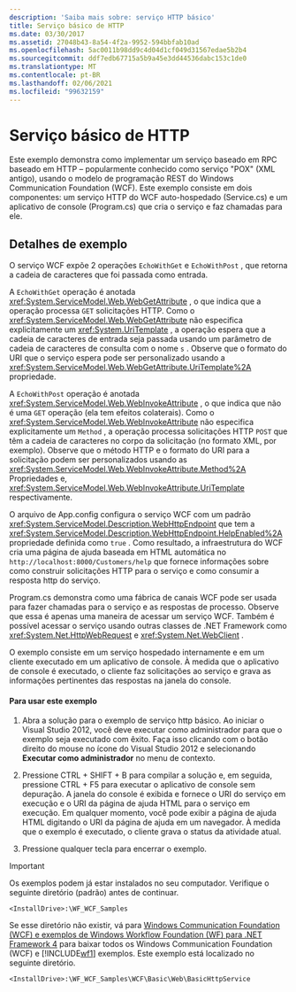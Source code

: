 ```yaml
---
description: 'Saiba mais sobre: serviço HTTP básico'
title: Serviço básico de HTTP
ms.date: 03/30/2017
ms.assetid: 27048b43-8a54-4f2a-9952-594bbfab10ad
ms.openlocfilehash: 5ac0011b98dd9c4d04d1cf049d31567edae5b2b4
ms.sourcegitcommit: ddf7edb67715a5b9a45e3dd44536dabc153c1de0
ms.translationtype: MT
ms.contentlocale: pt-BR
ms.lasthandoff: 02/06/2021
ms.locfileid: "99632159"
---
```

# <a name="basic-http-service"></a>Serviço básico de HTTP

Este exemplo demonstra como implementar um serviço baseado em RPC baseado em HTTP – popularmente conhecido como serviço "POX" (XML antigo), usando o modelo de programação REST do Windows Communication Foundation (WCF). Este exemplo consiste em dois componentes: um serviço HTTP do WCF auto-hospedado (Service.cs) e um aplicativo de console (Program.cs) que cria o serviço e faz chamadas para ele.

## <a name="sample-details"></a>Detalhes de exemplo

O serviço WCF expõe 2 operações `EchoWithGet` e `EchoWithPost` , que retorna a cadeia de caracteres que foi passada como entrada.

A `EchoWithGet` operação é anotada <xref:System.ServiceModel.Web.WebGetAttribute> , o que indica que a operação processa `GET` solicitações HTTP. Como o <xref:System.ServiceModel.Web.WebGetAttribute> não especifica explicitamente um <xref:System.UriTemplate> , a operação espera que a cadeia de caracteres de entrada seja passada usando um parâmetro de cadeia de caracteres de consulta com o nome `s` . Observe que o formato do URI que o serviço espera pode ser personalizado usando a <xref:System.ServiceModel.Web.WebGetAttribute.UriTemplate%2A> propriedade.

A `EchoWithPost` operação é anotada <xref:System.ServiceModel.Web.WebInvokeAttribute> , o que indica que não é uma `GET` operação (ela tem efeitos colaterais). Como o <xref:System.ServiceModel.Web.WebInvokeAttribute> não especifica explicitamente um `Method` , a operação processa solicitações HTTP `POST` que têm a cadeia de caracteres no corpo da solicitação (no formato XML, por exemplo). Observe que o método HTTP e o formato do URI para a solicitação podem ser personalizados usando as <xref:System.ServiceModel.Web.WebInvokeAttribute.Method%2A> Propriedades e, <xref:System.ServiceModel.Web.WebInvokeAttribute.UriTemplate> respectivamente.

O arquivo de App.config configura o serviço WCF com um padrão <xref:System.ServiceModel.Description.WebHttpEndpoint> que tem a <xref:System.ServiceModel.Description.WebHttpEndpoint.HelpEnabled%2A> propriedade definida como `true` . Como resultado, a infraestrutura do WCF cria uma página de ajuda baseada em HTML automática no `http://localhost:8000/Customers/help` que fornece informações sobre como construir solicitações HTTP para o serviço e como consumir a resposta http do serviço.

Program.cs demonstra como uma fábrica de canais WCF pode ser usada para fazer chamadas para o serviço e as respostas de processo. Observe que essa é apenas uma maneira de acessar um serviço WCF. Também é possível acessar o serviço usando outras classes de .NET Framework como <xref:System.Net.HttpWebRequest> e <xref:System.Net.WebClient> .

O exemplo consiste em um serviço hospedado internamente e em um cliente executado em um aplicativo de console. À medida que o aplicativo de console é executado, o cliente faz solicitações ao serviço e grava as informações pertinentes das respostas na janela do console.

#### <a name="to-use-this-sample"></a>Para usar este exemplo

1. Abra a solução para o exemplo de serviço http básico. Ao iniciar o Visual Studio 2012, você deve executar como administrador para que o exemplo seja executado com êxito. Faça isso clicando com o botão direito do mouse no ícone do Visual Studio 2012 e selecionando **Executar como administrador** no menu de contexto.

2. Pressione CTRL + SHIFT + B para compilar a solução e, em seguida, pressione CTRL + F5 para executar o aplicativo de console sem depuração. A janela do console é exibida e fornece o URI do serviço em execução e o URI da página de ajuda HTML para o serviço em execução. Em qualquer momento, você pode exibir a página de ajuda HTML digitando o URI da página de ajuda em um navegador. À medida que o exemplo é executado, o cliente grava o status da atividade atual.

3. Pressione qualquer tecla para encerrar o exemplo.

> [!IMPORTANT]
> Os exemplos podem já estar instalados no seu computador. Verifique o seguinte diretório (padrão) antes de continuar.
>
> `<InstallDrive>:\WF_WCF_Samples`
>
> Se esse diretório não existir, vá para [Windows Communication Foundation (WCF) e exemplos de Windows Workflow Foundation (WF) para .NET Framework 4](https://www.microsoft.com/download/details.aspx?id=21459) para baixar todos os Windows Communication Foundation (WCF) e [!INCLUDE[wf1](../../../../includes/wf1-md.md)] exemplos. Este exemplo está localizado no seguinte diretório.
>
> `<InstallDrive>:\WF_WCF_Samples\WCF\Basic\Web\BasicHttpService`
